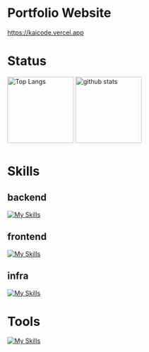 # Portfolio Website

https://kaicode.vercel.app

# Status

<p align="left"> 
  <img alt="Top Langs" height="150px" src="https://github-readme-stats.vercel.app/api/top-langs/?username=kai-0307&layout=compact&count_private=true&show_icons=true&theme=tokyonight" />
  <img alt="github stats" height="150px" src="https://github-readme-stats.vercel.app/api?username=kai-0307&count_private=true&show_icons=true&show_icons=true&theme=tokyonight" />
</p>
 
# Skills　

## backend
[![My Skills](https://skillicons.dev/icons?i=go,mysql,postgres)](https://skillicons.dev)

## frontend
[![My Skills](https://skillicons.dev/icons?i=ts,next)](https://skillicons.dev)

## infra
[![My Skills](https://skillicons.dev/icons?i=aws)](https://skillicons.dev)


# Tools
[![My Skills](https://skillicons.dev/icons?i=docker,github,postman,vscode,discord)](https://skillicons.dev)
